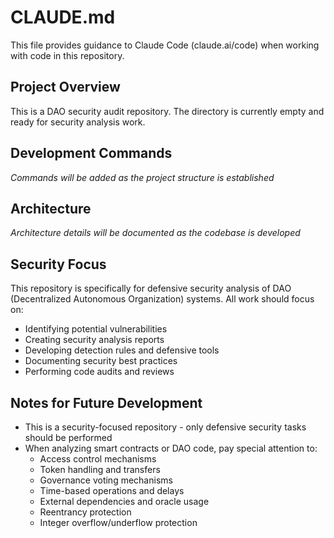 # CLAUDE.md

This file provides guidance to Claude Code (claude.ai/code) when working with code in this repository.

## Project Overview

This is a DAO security audit repository. The directory is currently empty and ready for security analysis work.

## Development Commands

*Commands will be added as the project structure is established*

## Architecture

*Architecture details will be documented as the codebase is developed*

## Security Focus

This repository is specifically for defensive security analysis of DAO (Decentralized Autonomous Organization) systems. All work should focus on:

- Identifying potential vulnerabilities
- Creating security analysis reports
- Developing detection rules and defensive tools
- Documenting security best practices
- Performing code audits and reviews

## Notes for Future Development

- This is a security-focused repository - only defensive security tasks should be performed
- When analyzing smart contracts or DAO code, pay special attention to:
  - Access control mechanisms
  - Token handling and transfers
  - Governance voting mechanisms
  - Time-based operations and delays
  - External dependencies and oracle usage
  - Reentrancy protection
  - Integer overflow/underflow protection